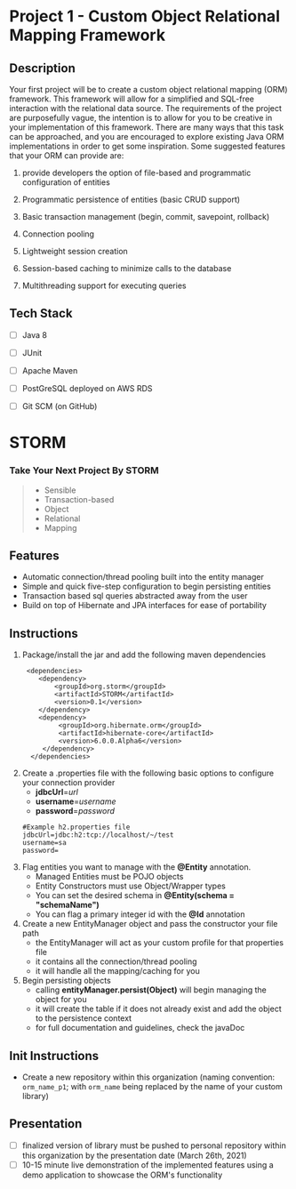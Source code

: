 # Project 1 - Custom Object Relational Mapping Framework

## Description

Your first project will be to create a custom object relational mapping (ORM) framework.
This framework will allow for a simplified and SQL-free interaction with the relational data source.
The requirements of the project are purposefully vague, the intention is to allow for you to be creative
in your implementation of this framework. There are many ways that this task can be approached,
and you are encouraged to explore existing Java ORM implementations in order to get some inspiration.
Some suggested features that your ORM can provide are:

1. provide developers the option of file-based and programmatic configuration of entities

2. Programmatic persistence of entities (basic CRUD support)

3. Basic transaction management (begin, commit, savepoint, rollback)

4. Connection pooling

5. Lightweight session creation

6. Session-based caching to minimize calls to the database

7. Multithreading support for executing queries

## Tech Stack
- [ ] Java 8
- [ ] JUnit
- [ ] Apache Maven
- [ ] PostGreSQL deployed on AWS RDS
- [ ] Git SCM (on GitHub)



# STORM
### Take Your Next Project By STORM

> * Sensible
> * Transaction-based
> * Object
> * Relational
> * Mapping



## Features
- Automatic connection/thread pooling built into the entity manager
- Simple and quick five-step configuration to begin persisting entities
- Transaction based sql queries abstracted away from the user
- Build on top of Hibernate and JPA interfaces for ease of portability

## Instructions
1. Package/install the jar and add the following maven dependencies
   ```
    <dependencies>
       <dependency>
           <groupId>org.storm</groupId>
           <artifactId>STORM</artifactId>
           <version>0.1</version>
       </dependency>
       <dependency>
            <groupId>org.hibernate.orm</groupId>
            <artifactId>hibernate-core</artifactId>
            <version>6.0.0.Alpha6</version>
        </dependency>
     </dependencies>
2. Create a .properties file with the following basic options to configure your connection provider
   - **jdbcUrl**=*url*
   - **username**=*username*
   - **password**=*password*
    ```
   #Example h2.properties file
   jdbcUrl=jdbc:h2:tcp://localhost/~/test
   username=sa
   password=
3. Flag entities you want to manage with the **@Entity** annotation.
   - Managed Entities must be POJO objects
   - Entity Constructors must use Object/Wrapper types
   - You can set the desired schema in **@Entity(schema = "schemaName")**
   - You can flag a primary integer id with the **@Id** annotation
4. Create a new EntityManager object and pass the constructor your file path
   - the EntityManager will act as your custom profile for that properties file
   - it contains all the connection/thread pooling
   - it will handle all the mapping/caching for you
5. Begin persisting objects
   - calling **entityManager.persist(Object)** will begin managing the object for you
   - it will create the table if it does not already exist and add the object to the persistence context
   - for full documentation and guidelines, check the javaDoc


## Init Instructions
- Create a new repository within this organization (naming convention: `orm_name_p1`; with `orm_name` being replaced by the name of your custom library)

## Presentation
- [ ] finalized version of library must be pushed to personal repository within this organization by the presentation date (March 26th, 2021)
- [ ] 10-15 minute live demonstration of the implemented features using a demo application to showcase the ORM's functionality
